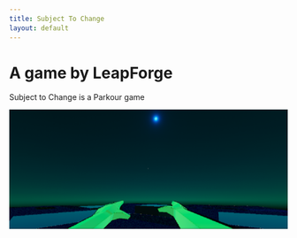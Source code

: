 ```yaml
---
title: Subject To Change
layout: default
---
```


# A game by LeapForge

Subject to Change is a Parkour game 

<img src="img/StC-img.png">
